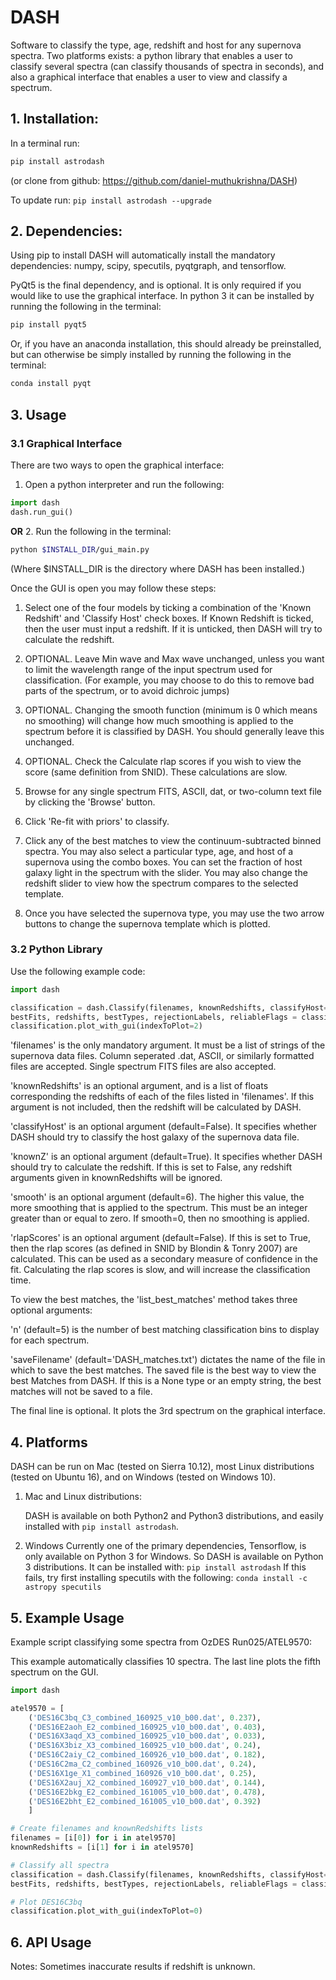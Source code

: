 # DASH
Software to classify the type, age, redshift and host for any supernova spectra. Two platforms exists: a python library 
that enables a user to classify several spectra (can classify thousands of spectra in seconds), and also a graphical
interface that enables a user to view and classify a spectrum.


## 1. Installation:

In a terminal run: 
```bash
pip install astrodash
```
    
(or clone from github: https://github.com/daniel-muthukrishna/DASH)

To update run:
`pip install astrodash --upgrade`

## 2. Dependencies:
Using pip to install DASH will automatically install the mandatory dependencies: numpy, scipy, specutils, pyqtgraph, and tensorflow.

PyQt5 is the final dependency, and is optional. It is only required if you would like to use the graphical interface.
In python 3 it can be installed by running the following in the terminal:
```bash
pip install pyqt5
```
Or, if you have an anaconda installation, this should already be preinstalled, but can otherwise be simply installed by running the following in the terminal:
```bash
conda install pyqt
```

## 3. Usage
### 3.1 Graphical Interface
There are two ways to open the graphical interface:
1. Open a python interpreter and run the following:    
```python
import dash
dash.run_gui()
```
**OR**
2. Run the following in the terminal:
```bash
python $INSTALL_DIR/gui_main.py
```
(Where $INSTALL_DIR is the directory where DASH has been installed.)

Once the GUI is open you may follow these steps:

1. Select one of the four models by ticking a combination of the 'Known Redshift' and 'Classify Host' check boxes. 
If Known Redshift is ticked, then the user must input a redshift. If it is unticked, then DASH will try to calculate the redshift.

2. OPTIONAL. Leave Min wave and Max wave unchanged, unless you want to limit the wavelength range of the input spectrum used for classification. (For example, you may choose to do this to remove bad parts of the spectrum, or to avoid dichroic jumps)

3. OPTIONAL. Changing the smooth function (minimum is 0 which means no smoothing) will change how much smoothing is applied to the spectrum before it is classified by DASH. You should generally leave this unchanged.

4. OPTIONAL. Check the Calculate rlap scores if you wish to view the score (same definition from SNID). These calculations are slow. 

5. Browse for any single spectrum FITS, ASCII, dat, or two-column text file by clicking the 'Browse' button.

6. Click 'Re-fit with priors' to classify.

7. Click any of the best matches to view the continuum-subtracted binned spectra. You may also select a particular type, age, and host of a supernova using the combo boxes. You can set the fraction of host galaxy light in the spectrum with the slider. You may also change the redshift slider to view how the spectrum compares to the selected template.

8. Once you have selected the supernova type, you may use the two arrow buttons to change the supernova template which is plotted.



### 3.2 Python Library
Use the following example code:
```python
import dash

classification = dash.Classify(filenames, knownRedshifts, classifyHost=False, knownZ=True, smooth=6, rlapScores=False)
bestFits, redshifts, bestTypes, rejectionLabels, reliableFlags = classification.list_best_matches(n=5, saveFilename='DASH_matches.txt')
classification.plot_with_gui(indexToPlot=2)
```
'filenames' is the only mandatory argument. It must be a list of strings of the supernova data files. Column seperated .dat, ASCII, or similarly formatted files are accepted. Single spectrum FITS files are also accepted.

'knownRedshifts' is an optional argument, and is a list of floats corresponding the redshifts of each of the files listed in 'filenames'. If this argument is not included, then the redshift will be calculated by DASH.

'classifyHost' is an optional argument (default=False). It specifies whether DASH should try to classify the host galaxy of the supernova data file.

'knownZ' is an optional argument (default=True). It specifies whether DASH should try to calculate the redshift. If this is set to False, any redshift arguments given in knownRedshifts will be ignored.

'smooth' is an optional argument (default=6). The higher this value, the more smoothing that is applied to the spectrum. This must be an integer greater than or equal to zero. If smooth=0, then no smoothing is applied.

'rlapScores' is an optional argument (default=False). If this is set to True, then the rlap scores (as defined in SNID by Blondin & Tonry 2007) are calculated. This can be used as a secondary measure of confidence in the fit. Calculating the rlap scores is slow, and will increase the classification time.


To view the best matches, the 'list_best_matches' method takes three optional arguments:

'n' (default=5) is the number of best matching classification bins to display for each spectrum.

'saveFilename' (default='DASH_matches.txt') dictates the name of the file in which to save the best matches. The saved file is the best way to view the best Matches from DASH. If this is a None type or an empty string, the best matches will not be saved to a file.

The final line is optional. It plots the 3rd spectrum on the graphical interface.



## 4. Platforms
DASH can be run on Mac (tested on Sierra 10.12), most Linux distributions (tested on Ubuntu 16), and on Windows (tested on Windows 10).
1. Mac and Linux distributions:

    DASH is available on both Python2 and Python3 distributions, and easily installed with `pip install astrodash`.

2. Windows
    Currently one of the primary dependencies, Tensorflow, is only available on Python 3 for Windows.
    So DASH is available on Python 3 distributions. It can be installed with:
        `pip install astrodash`
    If this fails, try first installing specutils with the following:
        `conda install -c astropy specutils`


## 5. Example Usage
Example script classifying some spectra from OzDES Run025/ATEL9570:

This example automatically classifies 10 spectra. The last line plots the fifth spectrum on the GUI.
```python
import dash

atel9570 = [
    ('DES16C3bq_C3_combined_160925_v10_b00.dat', 0.237),
    ('DES16E2aoh_E2_combined_160925_v10_b00.dat', 0.403),
    ('DES16X3aqd_X3_combined_160925_v10_b00.dat', 0.033),
    ('DES16X3biz_X3_combined_160925_v10_b00.dat', 0.24),
    ('DES16C2aiy_C2_combined_160926_v10_b00.dat', 0.182),
    ('DES16C2ma_C2_combined_160926_v10_b00.dat', 0.24),
    ('DES16X1ge_X1_combined_160926_v10_b00.dat', 0.25),
    ('DES16X2auj_X2_combined_160927_v10_b00.dat', 0.144),
    ('DES16E2bkg_E2_combined_161005_v10_b00.dat', 0.478),
    ('DES16E2bht_E2_combined_161005_v10_b00.dat', 0.392)
    ]

# Create filenames and knownRedshifts lists
filenames = [i[0]) for i in atel9570]
knownRedshifts = [i[1] for i in atel9570]

# Classify all spectra
classification = dash.Classify(filenames, knownRedshifts, classifyHost=False)
bestFits, redshifts, bestTypes, rejectionLabels, reliableFlags = classification.list_best_matches(n=5, saveFilename='ATEL_best_fits.txt')

# Plot DES16C3bq
classification.plot_with_gui(indexToPlot=0)
```

## 6. API Usage
Notes: Sometimes inaccurate results if redshift is unknown.



